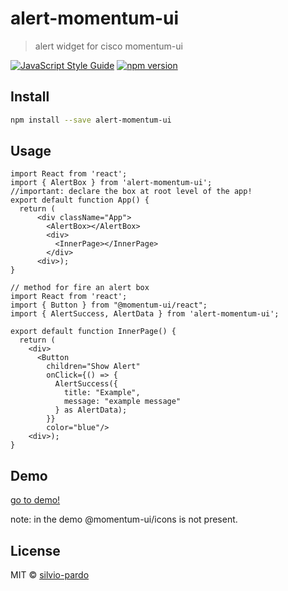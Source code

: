 # alert-momentum-ui

> alert widget for cisco momentum-ui

[![JavaScript Style Guide](https://img.shields.io/badge/code_style-standard-brightgreen.svg)](https://standardjs.com)
[![npm version](https://badge.fury.io/js/alert-momentum-ui.svg)](https://badge.fury.io/js/alert-momentum-ui)

## Install

```bash
npm install --save alert-momentum-ui
```

## Usage

```tsx
import React from 'react';
import { AlertBox } from 'alert-momentum-ui';
//important: declare the box at root level of the app!
export default function App() {
  return (
      <div className="App">
        <AlertBox></AlertBox>
        <div>
          <InnerPage></InnerPage>
        </div>
      <div>);
}
```

```tsx
// method for fire an alert box
import React from 'react';
import { Button } from "@momentum-ui/react";
import { AlertSuccess, AlertData } from 'alert-momentum-ui';

export default function InnerPage() {
  return (
    <div>
      <Button
        children="Show Alert"
        onClick={() => {
          AlertSuccess({
            title: "Example",
            message: "example message"
          } as AlertData);
        }}
        color="blue"/>
    <div>);
}
```
## Demo
[go to demo!](https://codesandbox.io/embed/webex-react-ui-forked-tbkq4j?autoresize=1&fontsize=14&hidenavigation=1&theme=dark)

note: in the demo @momentum-ui/icons is not present.
## License

MIT © [silvio-pardo](https://github.com/silvio-pardo)
